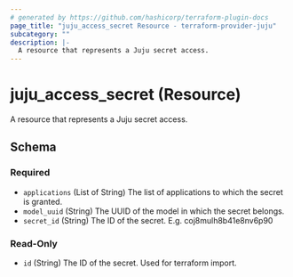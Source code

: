 ```yaml
---
# generated by https://github.com/hashicorp/terraform-plugin-docs
page_title: "juju_access_secret Resource - terraform-provider-juju"
subcategory: ""
description: |-
  A resource that represents a Juju secret access.
---
```


# juju_access_secret (Resource)

A resource that represents a Juju secret access.



<!-- schema generated by tfplugindocs -->
## Schema

### Required

- `applications` (List of String) The list of applications to which the secret is granted.
- `model_uuid` (String) The UUID of the model in which the secret belongs.
- `secret_id` (String) The ID of the secret. E.g. coj8mulh8b41e8nv6p90

### Read-Only

- `id` (String) The ID of the secret. Used for terraform import.
